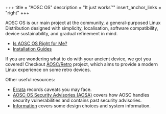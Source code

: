 +++
title = "AOSC OS"
description = "It just works™"
insert_anchor_links = "right"
+++

AOSC OS is our main project at the community, a general-purposed Linux Distribution designed with simplicity, localisation, software compatibility, device sustainability, and gradual refinement in mind.

- [Is AOSC OS Right for Me?](@/aosc-os/is-aosc-os-right-for-me.md)
- [Installation Guides](@/aosc-os/installation/_index.md)

If you are wondering what to do with your ancient device, we got you covered! Checkout [AOSC/Retro](@/aosc-os/retro/intro.md) project, which aims to provide a modern Linux experience on some retro devices.

Other useful resources:

- [Errata](@/aosc-os/errata/_index.md) records caveats you may face.
- [AOSC OS Security Advisories (AOSA)](@/aosc-os/aosa/_index.md) covers how AOSC handles security vulnerabilities and contains past security advisories.
- [Information](@/aosc-os/information/_index.md) covers some design choices and system information.
